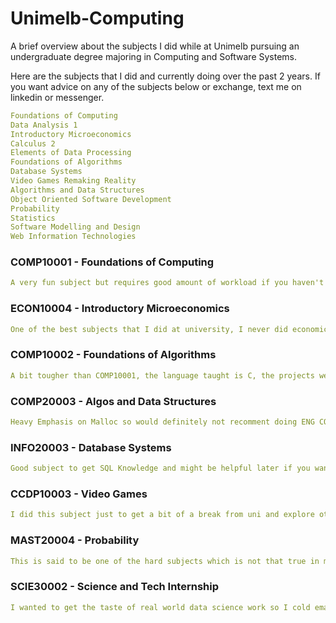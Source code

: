 # Unimelb-Computing

A brief overview about the subjects I did while at Unimelb pursuing an undergraduate degree majoring in Computing and Software Systems.

Here are the subjects that I did and currently doing over the past 2 years. If you want advice on any of the subjects below or exchange, text me on linkedin or messenger.

```yaml
Foundations of Computing
Data Analysis 1
Introductory Microeconomics
Calculus 2
Elements of Data Processing
Foundations of Algorithms
Database Systems
Video Games Remaking Reality
Algorithms and Data Structures
Object Oriented Software Development
Probability
Statistics
Software Modelling and Design
Web Information Technologies
```

<h3>COMP10001 - Foundations of Computing</h3>

```yaml
A very fun subject but requires good amount of workload if you haven't had any programming experience.
```

<h3>ECON10004 - Introductory Microeconomics</h3>

```yaml
One of the best subjects that I did at university, I never did economics before coming to university and this subject has good amount of workload but once you get a hold of it, you can easily do well in this subject. Teaches you about nash equilibrium and very small insights of game theory. Probably contact friends who have done this subject before and they can help you a lot.
```

<h3>COMP10002 - Foundations of Algorithms</h3>

```yaml
A bit tougher than COMP10001, the language taught is C, the projects were a bit hard but exam was comparatively easier. Good content though.
```

<h3>COMP20003 - Algos and Data Structures</h3>

```yaml
Heavy Emphasis on Malloc so would definitely not recomment doing ENG COMP before this but yeah apparently even if you do get valgrind errors, they don't cut as many marks in projects as you think. But yeah you have to pass automatic testing otherwise you messed up big time. Quite a few subjects starting from second year COMP cut marks if you don't pass automatic testing.
```

<h3>INFO20003 - Database Systems</h3>

```yaml
Good subject to get SQL Knowledge and might be helpful later if you want to get a career in the data field. The subject itself is pretty dry in my opinion. Easier to score in comparison to other level 2 subjects.
```

<h3>CCDP10003 - Video Games</h3>

```yaml
I did this subject just to get a bit of a break from uni and explore other stuff. It required a week's work in total and gave an easy H1. Best part, the lecturer is really cool and if you get to go to lectures they're really fun. I didn't attend many lectures but they're pretty good in my opinion. Many people think this is a waste of money (yeah that's true) but it gives you time to do your core subjects well and reduces the stress of uni.
```

<h3>MAST20004 - Probability</h3>

```yaml
This is said to be one of the hard subjects which is not that true in my opinion, if you follow up with the subject content, you can do pretty well on this subject. Keep in mind to do all the past exams because half the exam in my semester came from the past exams. Random Variables can be pretty daunting at first but becomes easy once you get a hold of them. The last topics like Markov Chains are literally free marks so practice them well.
```

<h3>SCIE30002 - Science and Tech Internship</h3>

```yaml
I wanted to get the taste of real world data science work so I cold emailed some professors whether they have any research projects I can contribute to. The professors at Unimelb are very helpful and even if they had no projects, they connected me to other professors which eventually gave me a research intern position at uni. Doing unpaid work is worth the effort if that work teaches you a lot. I told my supervisor to give me a lot of work just so that I can learn. (Cold emailing professors and getting projects is much easier than finding a placement outside of uni).
```

